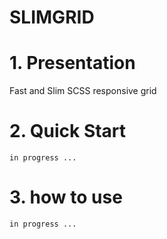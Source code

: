 SLIMGRID
================

# 1. Presentation

   Fast and Slim SCSS responsive grid 
# 2. Quick Start

    in progress ...  

# 3. how to use 

    in progress ...

